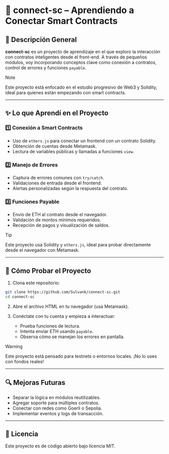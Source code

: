 # **🔗 connect-sc – Aprendiendo a Conectar Smart Contracts**

## **📝 Descripción General**

**connect-sc** es un proyecto de aprendizaje en el que exploro la interacción con contratos inteligentes desde el front-end. A través de pequeños módulos, voy incorporando conceptos clave como conexión a contratos, control de errores y funciones `payable`.

> [!NOTE]  
> Este proyecto está enfocado en el estudio progresivo de Web3 y Solidity, ideal para quienes están empezando con smart contracts.

---

## **✨ Lo que Aprendí en el Proyecto**

### **1️⃣ Conexión a Smart Contracts**
- Uso de `ethers.js` para conectar un frontend con un contrato Solidity.
- Obtención de cuentas desde Metamask.
- Lectura de variables públicas y llamadas a funciones `view`.

### **2️⃣ Manejo de Errores**
- Captura de errores comunes con `try/catch`.
- Validaciones de entrada desde el frontend.
- Alertas personalizadas según la respuesta del contrato.

### **3️⃣ Funciones Payable**
- Envío de ETH al contrato desde el navegador.
- Validación de montos mínimos requeridos.
- Recepción de pagos y visualización de saldos.

> [!TIP]  
> Este proyecto usa Solidity y `ethers.js`, ideal para probar directamente desde el navegador con Metamask.

---

## **🚀 Cómo Probar el Proyecto**

1. Clona este repositorio:
```bash
git clone https://github.com/Sulvank/connect-sc.git
cd connect-sc
```

2. Abre el archivo HTML en tu navegador (usa Metamask).

3. Conéctate con tu cuenta y empieza a interactuar:
   - Prueba funciones de lectura.
   - Intenta enviar ETH usando `payable`.
   - Observa cómo se manejan los errores en pantalla.

> [!WARNING]  
> Este proyecto está pensado para testnets o entornos locales. ¡No lo uses con fondos reales!

---

## **🔍 Mejoras Futuras**

- Separar la lógica en módulos reutilizables.
- Agregar soporte para múltiples contratos.
- Conectar con redes como Goerli o Sepolia.
- Implementar eventos y logs de transacción.

---

## **📜 Licencia**

Este proyecto es de código abierto bajo licencia MIT.